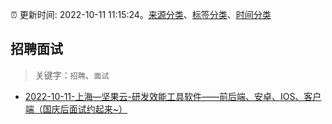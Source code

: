 :alarm_clock: 更新时间: 2022-10-11 11:15:24。[来源分类](../README.md)、[标签分类](../TAGS.md)、[时间分类](../TIMELINE.md)

## 招聘面试


> 关键字：`招聘`、`面试`



- [2022-10-11-上海—坚果云-研发效能工具软件——前后端、安卓、IOS、客户端（国庆后面试约起来~）](https://www.v2ex.com/t/886154) 